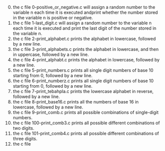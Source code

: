 0. the c file 0-positive_or_negative.c will assign a random number to the variable n each time it is executed andprint whether the number stored in the variable n is positive or negative.
1. the c file 1-last_digit.c will assign a random number to the variable n each time it is executed and print the last digit of the number stored in the variable n.
2. the c file 2-print_alphabet.c prints the alphabet in lowercase, followed by a new line.
3. the c file 3-print_alphabets.c prints the alphabet in lowercase, and then in uppercase, followed by a new line.
4. the c file 4-print_alphabt.c prints the alphabet in lowercase, followed by a new line.
5. the c file 5-print_numbers.c prints all single digit numbers of base 10 starting from 0, followed by a new line.
6. the c file 6-print_numberz.c prints all single digit numbers of base 10 starting from 0, followed by a new line.
7. the c file 7-print_tebahpla.c prints the lowercase alphabet in reverse, followed by a new line.
8. the c file 8-print_base16.c prints all the numbers of base 16 in lowercase, followed by a new line.
9. the c file 9-print_comb.c prints all possible combinations of single-digit numbers.
10. the c file 100-print_comb3.c prints all possible different combinations of two digits.
11. the c file 101-print_comb4.c prints all possible different combinations of three digits.
12. the c file 